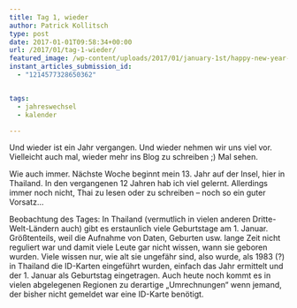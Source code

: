 ```yaml
---
title: Tag 1, wieder
author: Patrick Kollitsch
type: post
date: 2017-01-01T09:58:34+00:00
url: /2017/01/tag-1-wieder/
featured_image: /wp-content/uploads/2017/01/january-1st/happy-new-year-2017.jpg
instant_articles_submission_id:
  - "1214577328650362"


tags:
  - jahreswechsel
  - kalender

---
```

Und wieder ist ein Jahr vergangen. Und wieder nehmen wir uns viel vor. Vielleicht auch mal, wieder mehr ins Blog zu schreiben ;) Mal sehen.

Wie auch immer. Nächste Woche beginnt mein 13. Jahr auf der Insel, hier in Thailand. In den vergangenen 12 Jahren hab ich viel gelernt. Allerdings immer noch nicht, Thai zu lesen oder zu schreiben &#8211; noch so ein guter Vorsatz&#8230;

Beobachtung des Tages: In Thailand (vermutlich in vielen anderen Dritte-Welt-Ländern auch) gibt es erstaunlich viele Geburtstage am 1.&nbsp;Januar. Größtenteils, weil die Aufnahme von Daten, Geburten usw. lange Zeit nicht reguliert war und damit viele Leute gar nicht wissen, wann sie geboren wurden. Viele wissen nur, wie alt sie ungefähr sind, also wurde, als 1983 (?) in Thailand die ID-Karten eingeführt wurden, einfach das Jahr ermittelt und der 1. Januar als Geburtstag eingetragen. Auch heute noch kommt es in vielen abgelegenen Regionen zu derartige &#8222;Umrechnungen&#8220; wenn jemand, der bisher nicht gemeldet war eine ID-Karte benötigt.
